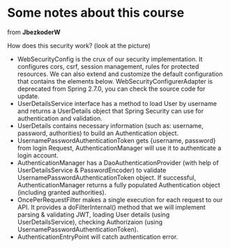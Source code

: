 # Some notes about this course
from __JbezkoderW__

How does this security work? (look at the picture)
-  WebSecurityConfig is the crux of our security implementation. It configures cors, csrf, session management, rules for protected resources. We can also extend and customize the default configuration that contains the elements below.
WebSecurityConfigurerAdapter is deprecated from  Spring 2.7.0, you can check the source code for update.
- UserDetailsService interface has a method to load User by username and returns a UserDetails object that  Spring Security can use for  authentication and validation.
- UserDetails contains necessary information (such as: username, password, authorities) to build an Authentication object.
- UsernamePasswordAuthenticationToken gets {username, password} from login Request, AuthenticationManager will use it to  authenticate a login account.
- AuthenticationManager has a DaoAuthenticationProvider (with help of UserDetailsService & PasswordEncoder) to validate UsernamePasswordAuthenticationToken object. If successful, AuthenticationManager returns a fully populated  Authentication object (including granted authorities).
- OncePerRequestFilter makes a single execution for each request to our API. It provides a doFilterInternal() method that we will implement parsing & validating JWT, loading User details (using UserDetailsService), checking Authorizaion (using UsernamePasswordAuthenticationToken).
- AuthenticationEntryPoint will catch  authentication error.
